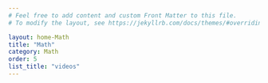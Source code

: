 ```yaml
---
# Feel free to add content and custom Front Matter to this file.
# To modify the layout, see https://jekyllrb.com/docs/themes/#overriding-theme-defaults

layout: home-Math
title: "Math"
category: Math
order: 5
list_title: "videos"
---
```

